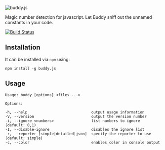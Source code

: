 ![buddy.js](http://danielstjules.com/buddyjs/logo.png)

Magic number detection for javascript. Let Buddy sniff out the unnamed constants
in your code.

[![Build Status](https://travis-ci.org/danielstjules/buddy.js.png)](https://travis-ci.org/danielstjules/buddy.js)

## Installation

It can be installed via `npm` using:

```
npm install -g buddy.js
```

## Usage

```
Usage: buddy [options] <files ...>

Options:

-h, --help                             output usage information
-V, --version                          output the version number
-i, --ignore <numbers>                 list numbers to ignore (default: 0,1)
-I, --disable-ignore                   disables the ignore list
-r, --reporter [simple|detailed|json]  specify the reporter to use (default: simple)
-c, --color                            enables color in console output
```
